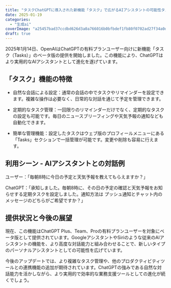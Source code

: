 ```yaml
---
title: "タスクChatGPTに導入された新機能「タスク」で広がるAIアシスタントの可能性タスク"
date: 2025-01-19
categories: 
  - "生成ai"
coverImage: "a25457bad37ccdbd626d3a0a766016b0bfbdef1fb80f0702ad27f34a0d9d5b73.png"
draft: true
---
```


2025年1月14日、OpenAIはChatGPTの有料プランユーザー向けに新機能「タスク（Tasks）」のベータ版の提供を開始しました。この機能により、ChatGPTはより実用的なAIアシスタントとして進化を遂げています。

## 「タスク」機能の特徴

- 自然な会話による設定：通常の会話の中でタスクやリマインダーを設定できます。複雑な操作は必要なく、日常的な対話を通じて予定を管理できます。

- 定期的なタスク管理：一回限りのリマインダーだけでなく、定期的なタスクの設定も可能です。毎日のニュースブリーフィングや天気予報の通知なども自動化できます。

- 簡単な管理機能：設定したタスクはウェブ版のプロフィールメニューにある「Tasks」セクションで一括管理が可能です。変更や削除も容易に行えます。

## 利用シーン - AIアシスタントとの対話例

ユーザー：「毎朝8時に今日の予定と天気予報を教えてもらえますか？」

ChatGPT：「承知しました。毎朝8時に、その日の予定の確認と天気予報をお知らせする定期タスクを設定しました。通知方法は プッシュ通知とチャット内のメッセージのどちらがご希望ですか？」

## 提供状況と今後の展望

現在、この機能はChatGPT Plus、Team、Proの有料プランユーザーを対象にベータ版として提供されています。GoogleアシスタントやSiriのような従来のAIアシスタントの機能を、より高度な対話能力と組み合わせることで、新しいタイプのパーソナルアシスタントとしての可能性を広げています。

今後のアップデートでは、より複雑なタスク管理や、他のプロダクティビティツールとの連携機能の追加が期待されています。ChatGPTの強みである自然な対話能力を活かしながら、より実用的で効率的な業務支援ツールとしての進化が続くでしょう。
